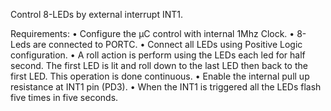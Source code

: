 Control 8-LEDs by external interrupt INT1.

Requirements:
• Configure the μC control with internal 1Mhz Clock.
• 8-Leds are connected to PORTC.
• Connect all LEDs using Positive Logic configuration.
• A roll action is perform using the LEDs each led for half second. The first LED is lit and roll down to the last LED then back to the first LED. This operation is done continuous.
• Enable the internal pull up resistance at INT1 pin (PD3).
• When the INT1 is triggered all the LEDs flash five times in five seconds.
